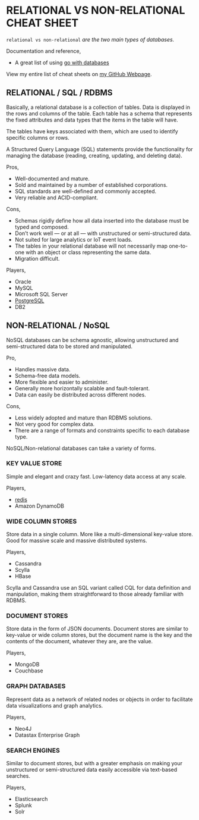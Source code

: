# RELATIONAL VS NON-RELATIONAL CHEAT SHEET

`relational vs non-relational` _are the two main types of databases._

Documentation and reference,

* A great list of using
  [go with databases](https://github.com/gostor/awesome-go-storage)

View my entire list of cheat sheets on
[my GitHub Webpage](https://jeffdecola.github.io/my-cheat-sheets/).

## RELATIONAL / SQL / RDBMS

Basically, a relational database is a collection of tables.
Data is displayed in the rows and columns of the table.
Each table has a schema that represents the fixed
attributes and data types that the items in the table will have.

The tables have keys associated with them, which are used to
identify specific columns or rows.

A Structured Query Language (SQL) statements provide
the functionality for managing the database (reading, creating, updating,
and deleting data).

Pros,

* Well-documented and mature.
* Sold and maintained by a number of established corporations.
* SQL standards are well-defined and commonly accepted.
* Very reliable and ACID-compliant.

Cons,

* Schemas rigidly define how all data inserted into the database must be typed and
  composed.
* Don’t work well — or at all — with unstructured or semi-structured data.
* Not suited for large analytics or IoT event loads.
* The tables in your relational database will not necessarily map one-to-one with
  an object or class representing the same data.
* Migration difficult.

Players,

* Oracle
* MySQL
* Microsoft SQL Server
* [PostgreSQL](https://github.com/JeffDeCola/my-cheat-sheets/tree/master/software/development/software-architectures/database/postgreSQL-cheat-sheet)
* DB2

## NON-RELATIONAL / NoSQL

NoSQL databases can be schema agnostic, allowing unstructured and semi-structured
data to be stored and manipulated.

Pro,

* Handles massive data.
* Schema-free data models.
* More flexible and easier to administer.
* Generally more horizontally scalable and fault-tolerant.
* Data can easily be distributed across different nodes.

Cons,

* Less widely adopted and mature than RDBMS solutions.
* Not very good for complex data.
* There are a range of formats and constraints specific to each database type.

NoSQL/Non-relational databases can take a variety of forms.

### KEY VALUE STORE

Simple and elegant and crazy fast.
Low-latency data access at any scale.

Players,

* [redis](https://github.com/JeffDeCola/my-cheat-sheets/tree/master/software/development/software-architectures/database/redis-cheat-sheet)
* Amazon DynamoDB

### WIDE COLUMN STORES

Store data in a single column.
More like a multi-dimensional key-value store.
Good for massive scale and massive distributed systems.

Players,

* Cassandra
* Scylla
* HBase

Scylla and Cassandra use an SQL variant called CQL for data definition
and manipulation, making them straightforward to those already familiar with RDBMS.

### DOCUMENT STORES

Store data in the form of JSON documents.
Document stores are similar to key-value or wide column stores,
but the document name is the key and the contents of the document,
whatever they are, are the value.

Players,

* MongoDB
* Couchbase

### GRAPH DATABASES

Represent data as a network of related nodes
or objects in order to facilitate data visualizations
and graph analytics.

Players,

* Neo4J
* Datastax Enterprise Graph

### SEARCH ENGINES

Similar to document stores, but with a greater emphasis
on making your unstructured or semi-structured data easily
accessible via text-based searches.

Players,

* Elasticsearch
* Splunk
* Solr

